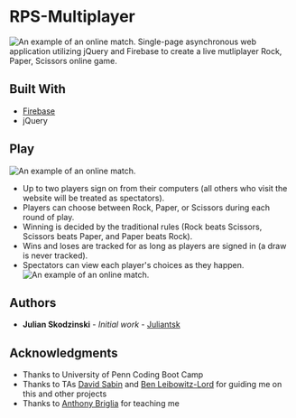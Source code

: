 # RPS-Multiplayer
![An example of an online match.](https://juliantsk.github.io/assets/images/RPS/RPS1.PNG)
Single-page asynchronous web application utilizing jQuery and Firebase to create a live mutliplayer Rock, Paper, Scissors online game.

## Built With

* [Firebase](https://firebase.google.com/docs/)
* jQuery

## Play
![An example of an online match.](https://juliantsk.github.io/assets/images/RPS/RPS5.PNG)
* Up to two players sign on from their computers (all others who visit the website will be treated as spectators).
* Players can choose between Rock, Paper, or Scissors during each round of play.
* Winning is decided by the traditional rules (Rock beats Scissors, Scissors beats Paper, and Paper beats Rock).
* Wins and loses are tracked for as long as players are signed in (a draw is never tracked).
* Spectators can view each player's choices as they happen.
![An example of an online match.](https://juliantsk.github.io/assets/images/RPS/RPS6.PNG)

## Authors

* **Julian Skodzinski** - *Initial work* - [Juliantsk](https://github.com/juliantsk)

## Acknowledgments

* Thanks to University of Penn Coding Boot Camp
* Thanks to TAs [David Sabin](http://www.davidsabin.me/index.html) and [Ben Leibowitz-Lord](http://benleibowitzlord.com/) for guiding me on this and other projects
* Thanks to [Anthony Briglia](https://www.linkedin.com/in/anthony-briglia-3a888710/) for teaching me

